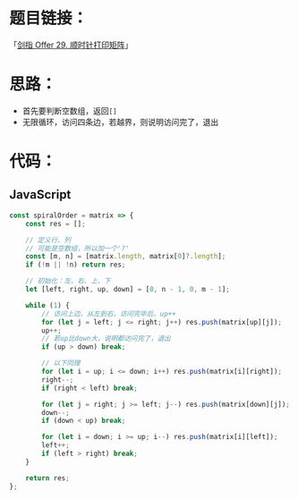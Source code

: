 # 题目链接：

「[剑指 Offer 29. 顺时针打印矩阵](https://leetcode-cn.com/problems/shun-shi-zhen-da-yin-ju-zhen-lcof/)」

# 思路：

- 首先要判断空数组，返回`[]`
- 无限循环，访问四条边，若越界，则说明访问完了，退出

# 代码：

## JavaScript

```javascript
const spiralOrder = matrix => {
    const res = [];

    // 定义行、列
    // 可能是空数组，所以加一个'?'
    const [m, n] = [matrix.length, matrix[0]?.length];
    if (!m || !n) return res;

    // 初始化：左、右、上、下
    let [left, right, up, down] = [0, n - 1, 0, m - 1];

    while (1) {
        // 访问上边，从左到右，访问完毕后，up++
        for (let j = left; j <= right; j++) res.push(matrix[up][j]);
        up++;
        // 若up比down大，说明都访问完了，退出
        if (up > down) break;

        // 以下同理
        for (let i = up; i <= down; i++) res.push(matrix[i][right]);
        right--;
        if (right < left) break;

        for (let j = right; j >= left; j--) res.push(matrix[down][j]);
        down--;
        if (down < up) break;

        for (let i = down; i >= up; i--) res.push(matrix[i][left]);
        left++;
        if (left > right) break;
    }

    return res;
};
```

